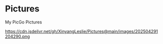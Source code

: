 # Pictures
My PicGo Pictures


https://cdn.jsdelivr.net/gh/XinyangLeslie/Pictures@main/images/202504291204290.png
